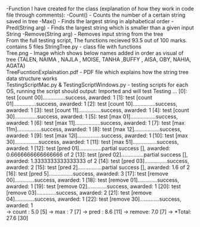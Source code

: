 -Function I have created for the class (explanation of how they work in code file through comments):
  -Count() - Counts the number of a certain string saved in tree
  -Max() - Finds the largest string in alphabetical order
  -Pred(String arg) - Finds the largest string which is smaller than a given input String
  -Remove(String arg) - Removes input string from the tree
<br>
From the full testing script, The functions recieved 93.5 out of 100 marks. 
<br>
contains 5 files 
StringTree.py - class file with functions
<br>
Tree.png - Image which shows below names added in order as visual of tree
{TALEN, NAIMA , NAJLA , MOISE, TANHA ,BUFFY , AISA, OBY, NAHIA, AGATA}
<br>
TreeFucntionExplaination.pdf - PDF file which explains how the string tree data structure works
<br>
TestingScriptMac.py & TestingScriptWindows.py - testing scripts for each OS, running the script should output:
Imported and will test
Testing ...
[0]: test [count 00]...............success, awarded: 1
[1]: test [count 01]...............success, awarded: 1
[2]: test [count 10]...............success, awarded: 1
[3]: test [count 11]...............success, awarded: 1
[4]: test [count 30]...............success, awarded: 1
[5]: test [max 01].................success, awarded: 1
[6]: test [max 11].................success, awarded: 1
[7]: test [max 11m]................success, awarded: 1
[8]: test [max 12].................success, awarded: 1
[9]: test [max 12l]................success, awarded: 1
[10]: test [max 30]................success, awarded: 1
[11]: test [max 51]................success, awarded: 1
[12]: test [pred 01]...............partial success [], awarded: 0.6666666666666666 of 2
[13]: test [pred 02]...............partial success [], awarded: 1.3333333333333333 of 2
[14]: test [pred 03]...............success, awarded: 2
[15]: test [pred 2]................partial success [], awarded: 1.6 of 2
[16]: test [pred 5]................success, awarded: 3
[17]: test [remove 00].............success, awarded: 1
[18]: test [remove 01].............success, awarded: 1
[19]: test [remove 02].............success, awarded: 1
[20]: test [remove 03].............success, awarded: 2
[21]: test [remove 04].............success, awarded: 1
[22]: test [remove 30].............success, awarded: 1
<br>
-> count : 5.0 [5]
-> max : 7 [7]
-> pred : 8.6 [11]
-> remove: 7.0 [7]
-> *Total: 27.6 [30]
